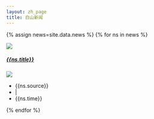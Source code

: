 ```yaml
---
layout: zh_page
title: 白山新闻
---
```


{% assign news=site.data.news %}
{% for ns in news %}
<div class="list-news">
    <div class="list-news-bg">
        <a href="{{ site.baseurl }}{{ns.url}}"><img src="{{ site.baseurl }}public/image/news/{{ns.bg_img}}"></a>
        <a href="{{ site.baseurl }}{{ns.url}}"><div class="list-news-masking"></div></a>
        <a class="list-news-a" href="{{ site.baseurl}}{{ns.url}}"><h5>{{ns.title}}</h5></a>
    </div>
    <div class="list-news-info">
        <img src="{{ site.baseurl }}public/image/news/logo_news.png">
        <ul>
            <li>{{ns.source}}</li>
            <li>|</li>
            <li>{{ns.time}}</li>
        </ul>
    </div>
</div>
{% endfor %}
    
<div class="clean-news"></div>
